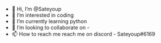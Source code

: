- 👋 Hi, I’m @Sateyoup
- 👀 I’m interested in coding 
- 🌱 I’m currently learning python
- 💞️ I’m looking to collaborate on -
- 📫 How to reach me reach me on discord - Sateyoup#6169

<!---
Sateyoup/Sateyoup is a ✨ special ✨ repository because its `README.md` (this file) appears on your GitHub profile.
You can click the Preview link to take a look at your changes.
--->
